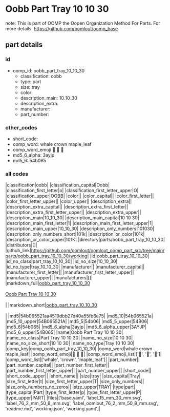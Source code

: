 # Oobb Part Tray 10 10 30  

note: This is part of OOMP the Oopen Organization Method For Parts. For more details: https://github.com/oomlout/oomp_base

##  part details





### id
* oomp_id: oobb_part_tray_10_10_30
  * classification: oobb
  * type: part
  * size: tray
  * color: 
  * description_main: 10_10_30
  * description_extra: 
  * manufacturer: 
  * part_number: 

### other_codes
* short_code: 
* oomp_word: whale crown maple_leaf
* oomp_word_emoji :whale: :crown: :maple_leaf:
* md5_6_alpha: 3ayjp
* md5_6: 54b065

### all codes 
|classification|oobb|
|classification_capital|Oobb|
|classification_first_letter|o|
|classification_first_letter_upper|O|
|classification_upper|OOBB|
|color||
|color_capital||
|color_first_letter||
|color_first_letter_upper||
|color_upper||
|description_extra||
|description_extra_capital||
|description_extra_first_letter||
|description_extra_first_letter_upper||
|description_extra_upper||
|description_main|10_10_30|
|description_main_capital|10 10 30|
|description_main_first_letter|1|
|description_main_first_letter_upper|1|
|description_main_upper|10_10_30|
|description_only_numbers|101030|
|description_only_numbers_short|101k|
|description_or_color|101k|
|description_or_color_upper|101K|
|directory|parts/oobb_part_tray_10_10_30|
|distributors|[]|
|github_link|https://github.com/oomlout/oomlout_oomp_part_src/tree/main/parts/oobb_part_tray_10_10_30/working|
|id|oobb_part_tray_10_10_30|
|id_no_class|part_tray_10_10_30|
|id_no_size|10_10_30|
|id_no_type|tray_10_10_30|
|manufacturer||
|manufacturer_capital||
|manufacturer_first_letter||
|manufacturer_first_letter_upper||
|manufacturer_upper||
|manufacturers|[]|
|markdown_full|[oobb_part_tray_10_10_30](https://github.com/oomlout/oomlout_oomp_part_src/tree/main/parts/oobb_part_tray_10_10_30/working)<br>[](https://github.com/oomlout/oomlout_oomp_part_src/tree/main/parts/oobb_part_tray_10_10_30/working)<br>[Oobb Part Tray 10 10 30](https://github.com/oomlout/oomlout_oomp_part_src/tree/main/parts/oobb_part_tray_10_10_30/working)<br><br>|
|markdown_short|[oobb_part_tray_10_10_30](https://github.com/oomlout/oomlout_oomp_part_src/tree/main/parts/oobb_part_tray_10_10_30/working)<br><br>|
|md5|54b065521aa4519dbb27d40a55fb6e75|
|md5_10|54b065521a|
|md5_10_upper|54B065521A|
|md5_5|54b06|
|md5_5_upper|54B06|
|md5_6|54b065|
|md5_6_alpha|3ayjp|
|md5_6_alpha_upper|3AYJP|
|md5_6_upper|54B065|
|name|Oobb Part Tray 10 10 30|
|name_no_class|Part Tray 10 10 30|
|name_no_size|10 10 30|
|name_no_size_short|10 10 30|
|name_no_type|Tray 10 10 30|
|oomp_key|oomp_oobb_part_tray_10_10_30|
|oomp_word|whale crown maple_leaf|
|oomp_word_emoji|:whale: :crown: :maple_leaf:|
|oomp_word_emoji_list|[':whale:', ':crown:', ':maple_leaf:']|
|oomp_word_list|['whale', 'crown', 'maple_leaf']|
|part_number||
|part_number_capital||
|part_number_first_letter||
|part_number_first_letter_upper||
|part_number_upper||
|short_code||
|short_code_upper||
|short_name||
|size|tray|
|size_capital|Tray|
|size_first_letter|t|
|size_first_letter_upper|T|
|size_only_numbers||
|size_only_numbers_no_zeros||
|size_upper|TRAY|
|type|part|
|type_capital|Part|
|type_first_letter|p|
|type_first_letter_upper|P|
|type_upper|PART|
|files|['base.yaml', 'label_15_mm_30_mm.svg', 'label_76_2_mm_50_8_mm.svg', 'label_oomlout_76_2_mm_50_8_mm.svg', 'readme.md', 'working.json', 'working.yaml']|
